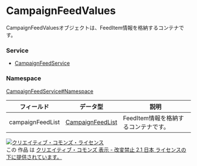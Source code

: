 # CampaignFeedValues
CampaignFeedValuesオブジェクトは、FeedItem情報を格納するコンテナです。
### Service
+ [CampaignFeedService](../../services/CampaignFeedService.md)

### Namespace
[CampaignFeedService#Namespace](../../services/CampaignFeedService.md#namespace)

| フィールド | データ型 | 説明 |
|---|---|---|
| campaignFeedList|<a href="CampaignFeedList.md">CampaignFeedList</a> | FeedItem情報を格納するコンテナです。 |

<a rel="license" href="http://creativecommons.org/licenses/by-nd/2.1/jp/"><img alt="クリエイティブ・コモンズ・ライセンス" style="border-width:0" src="https://i.creativecommons.org/l/by-nd/2.1/jp/88x31.png" /></a><br />この 作品 は <a rel="license" href="http://creativecommons.org/licenses/by-nd/2.1/jp/">クリエイティブ・コモンズ 表示 - 改変禁止 2.1 日本 ライセンスの下に提供されています。</a>
